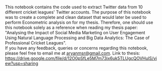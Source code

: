 This notebook contains the code used to extract Twitter data from 10 different cricket leagues' Twitter accounts. 
The purpose of this notebook was to create a complete and clean dataset that would later be used to perform Econometric analysis on for my thesis. 
Therefore, one should use this notebook solely as a reference when reading my thesis paper: "Analysing the Impact of Social Media Marketing on User Engagement Using Natural Language Processing and Big Data Analytics: The Case of Professional Cricket Leagues".  
If you have any feedback, queries or concerns regarding this notebook, please feel free to email me at aryanmsr@gmail.com.  Link to thesis: https://drive.google.com/file/d/12O0pSfLe5M7m73ix6uk5TLUgcQOVHulS/view?usp=sharing
